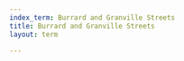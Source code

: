 ```yaml
---
index_term: Burrard and Granville Streets
title: Burrard and Granville Streets
layout: term

---
```

